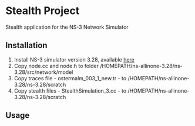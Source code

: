 # Stealth Project

Stealth application for the NS-3 Network Simulator

## Installation 

1. Install NS-3 simulator version 3.28, available [here](https://www.nsnam.org/releases/ns-3-28/)
2. Copy node.cc and node.h to folder /HOMEPATH/ns-allinone-3.28/ns-3.28/src/network/model
3. Copy traces file - ostermalm_003_1_new.tr -  to /HOMEPATH/ns-allinone-3.28/ns-3.28/scratch
4. Copy stealth files - StealthSimulation_3.cc - to /HOMEPATH/ns-allinone-3.28/ns-3.28/scratch

## Usage

##
